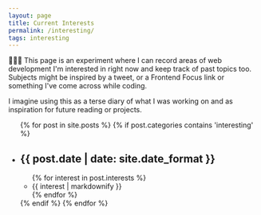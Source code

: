 ```yaml
---
layout: page
title: Current Interests
permalink: /interesting/
tags: interesting
---
```


<p>
👩🏼‍🔬 This page is an experiment where I can record areas of web development I'm interested in right now and keep track of past topics too. Subjects might be inspired by a tweet, or a Frontend Focus link or something I've come across while coding.
</p>

<p>
I imagine using this as a terse diary of what I was working on and as inspiration for future reading or projects.
</p>

<ul class="c-interesting">
{% for post in site.posts %}
    {% if post.categories contains 'interesting' %}
        <li class="c-interesting__post"><h2 class="c-interesting__date">{{ post.date | date: site.date_format }}</h2>
            <ul class="c-interesting__list">
                {% for interest in post.interests %}
                    <li class="c-interesting__interest">{{ interest | markdownify }}</li>
                {% endfor %}
            </ul>
        </li>
    {% endif %}
{% endfor %}
</ul>
